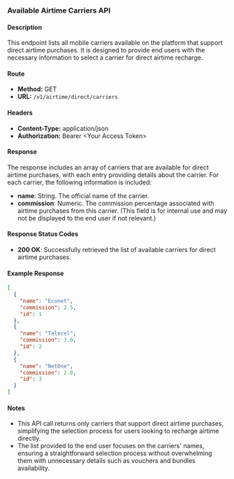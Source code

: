 ### Available Airtime Carriers API

#### Description
This endpoint lists all mobile carriers available on the platform that support direct airtime purchases. It is designed to provide end users with the necessary information to select a carrier for direct airtime recharge.

#### Route
- **Method:** GET
- **URL:** `/v1/airtime/direct/carriers`

#### Headers
- **Content-Type:** application/json
- **Authorization:** Bearer \<Your Access Token\>

#### Response
The response includes an array of carriers that are available for direct airtime purchases, with each entry providing details about the carrier. For each carrier, the following information is included:
- **name**: String. The official name of the carrier.
- **commission**: Numeric. The commission percentage associated with airtime purchases from this carrier. (This field is for internal use and may not be displayed to the end user if not relevant.)

#### Response Status Codes
- **200 OK**: Successfully retrieved the list of available carriers for direct airtime purchases.

#### Example Response
```json
[
  {
    "name": "Econet",
    "commission": 2.5,
    "id": 1
  },
  {
    "name": "Telecel",
    "commission": 3.0,
    "id": 2
  },
  {
    "name": "NetOne",
    "commission": 2.0,
    "id": 3
  }
]
```

#### Notes
- This API call returns only carriers that support direct airtime purchases, simplifying the selection process for users looking to recharge airtime directly.
- The list provided to the end user focuses on the carriers' names, ensuring a straightforward selection process without overwhelming them with unnecessary details such as vouchers and bundles availability.